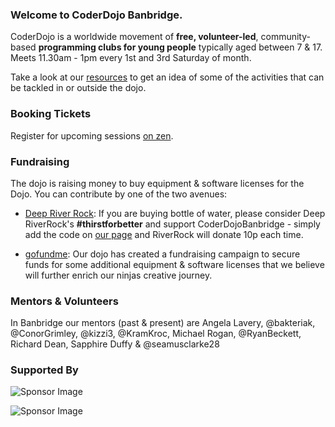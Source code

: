 ### Welcome to CoderDojo Banbridge.

CoderDojo is a worldwide movement of **free, volunteer-led**, community-based **programming clubs for young people** typically aged between 7 & 17. Meets 11.30am - 1pm every 1st and 3rd Saturday of month. 

Take a look at our [resources](resources/index.md) to get an idea of some of the activities that can be tackled in or outside the dojo.

### Booking Tickets

Register for upcoming sessions [on zen](https://tinyurl.com/coderdojo-banbridge-booking).

### Fundraising

The dojo is raising money to buy equipment & software licenses for the Dojo. You can contribute by one of the two avenues:

* [Deep River Rock](https://deepriverrock.ie/thirstforbetter/coderdojo-banbridge): If you are buying bottle of water, please consider Deep RiverRock's **#thirstforbetter** and support CoderDojoBanbridge - simply add the code on [our page](https://deepriverrock.ie/thirstforbetter/coderdojo-banbridge) and RiverRock will donate 10p each time.

* [gofundme](https://www.gofundme.com/coderdojo-banbridge): Our dojo has created a fundraising campaign to secure funds for some additional equipment & software licenses that we believe will further enrich our ninjas creative journey.

### Mentors & Volunteers

In Banbridge our mentors (past & present) are Angela Lavery, @bakteriak, @ConorGrimley, @kizzi3, @KramKroc, Michael Rogan, @RyanBeckett, Richard Dean, Sapphire Duffy & @seamusclarke28 

### Supported By

![Sponsor Image](http://bdelonline.com/wp-content/uploads/2016/10/logo.png)

![Sponsor Image](https://www.armaghbanbridgecraigavon.gov.uk/wp-content/uploads/2017/01/Armagh-Banbridge-Craigavon-Council-Logo.jpg)
